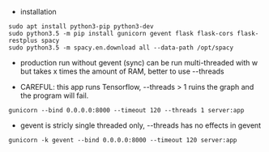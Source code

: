 * installation

```
sudo apt install python3-pip python3-dev
sudo python3.5 -m pip install gunicorn gevent flask flask-cors flask-restplus spacy
sudo python3.5 -m spacy.en.download all --data-path /opt/spacy
```

* production run without gevent (sync) can be run multi-threaded with w
  but takes x times the amount of RAM, better to use --threads

* CAREFUL: this app runs Tensorflow, --threads > 1 ruins the graph and the program will fail.

```
gunicorn --bind 0.0.0.0:8000 --timeout 120 --threads 1 server:app
```

* gevent is stricly single threaded only, --threads has no effects in gevent

```
gunicorn -k gevent --bind 0.0.0.0:8000 --timeout 120 server:app
```

